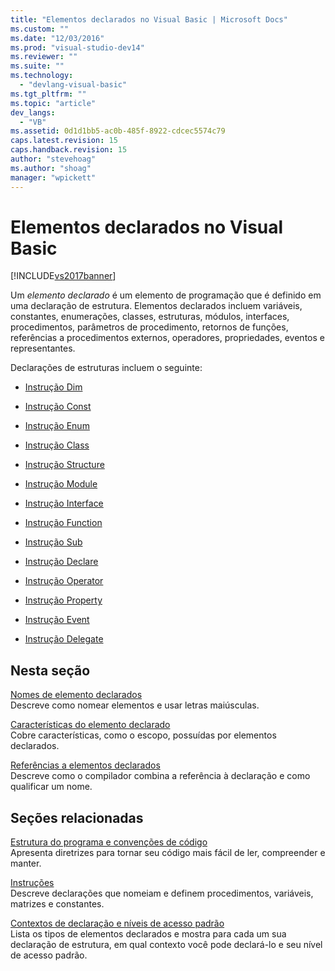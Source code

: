 ```yaml
---
title: "Elementos declarados no Visual Basic | Microsoft Docs"
ms.custom: ""
ms.date: "12/03/2016"
ms.prod: "visual-studio-dev14"
ms.reviewer: ""
ms.suite: ""
ms.technology: 
  - "devlang-visual-basic"
ms.tgt_pltfrm: ""
ms.topic: "article"
dev_langs: 
  - "VB"
ms.assetid: 0d1d1bb5-ac0b-485f-8922-cdcec5574c79
caps.latest.revision: 15
caps.handback.revision: 15
author: "stevehoag"
ms.author: "shoag"
manager: "wpickett"
---
```

# Elementos declarados no Visual Basic
[!INCLUDE[vs2017banner](../../../../csharp/includes/vs2017banner.md)]

Um *elemento declarado* é um elemento de programação que é definido em uma declaração de estrutura.  Elementos declarados incluem variáveis, constantes, enumerações, classes, estruturas, módulos, interfaces, procedimentos, parâmetros de procedimento, retornos de funções, referências a procedimentos externos, operadores, propriedades, eventos e representantes.  
  
 Declarações de estruturas incluem o seguinte:  
  
-   [Instrução Dim](../../../../visual-basic/language-reference/statements/dim-statement.md)  
  
-   [Instrução Const](../../../../visual-basic/language-reference/statements/const-statement.md)  
  
-   [Instrução Enum](../../../../visual-basic/language-reference/statements/enum-statement.md)  
  
-   [Instrução Class](../../../../visual-basic/language-reference/statements/class-statement.md)  
  
-   [Instrução Structure](../../../../visual-basic/language-reference/statements/structure-statement.md)  
  
-   [Instrução Module](../../../../visual-basic/language-reference/statements/module-statement.md)  
  
-   [Instrução Interface](../../../../visual-basic/language-reference/statements/interface-statement.md)  
  
-   [Instrução Function](../../../../visual-basic/language-reference/statements/function-statement.md)  
  
-   [Instrução Sub](../../../../visual-basic/language-reference/statements/sub-statement.md)  
  
-   [Instrução Declare](../../../../visual-basic/language-reference/statements/declare-statement.md)  
  
-   [Instrução Operator](../../../../visual-basic/language-reference/statements/operator-statement.md)  
  
-   [Instrução Property](../../../../visual-basic/language-reference/statements/property-statement.md)  
  
-   [Instrução Event](../../../../visual-basic/language-reference/statements/event-statement.md)  
  
-   [Instrução Delegate](../../../../visual-basic/language-reference/statements/delegate-statement.md)  
  
## Nesta seção  
 [Nomes de elemento declarados](../../../../visual-basic/programming-guide/language-features/declared-elements/declared-element-names.md)  
 Descreve como nomear elementos e usar letras maiúsculas.  
  
 [Características do elemento declarado](../../../../visual-basic/programming-guide/language-features/declared-elements/declared-element-characteristics.md)  
 Cobre características, como o escopo, possuídas por elementos declarados.  
  
 [Referências a elementos declarados](../../../../visual-basic/programming-guide/language-features/declared-elements/references-to-declared-elements.md)  
 Descreve como o compilador combina a referência à declaração e como qualificar um nome.  
  
## Seções relacionadas  
 [Estrutura do programa e convenções de código](../../../../visual-basic/programming-guide/program-structure/program-structure-and-code-conventions.md)  
 Apresenta diretrizes para tornar seu código mais fácil de ler, compreender e manter.  
  
 [Instruções](../../../../visual-basic/language-reference/statements/index.md)  
 Descreve declarações que nomeiam e definem procedimentos, variáveis, matrizes e constantes.  
  
 [Contextos de declaração e níveis de acesso padrão](../../../../visual-basic/language-reference/statements/declaration-contexts-and-default-access-levels.md)  
 Lista os tipos de elementos declarados e mostra para cada um sua declaração de estrutura, em qual contexto você pode declará\-lo e seu nível de acesso padrão.